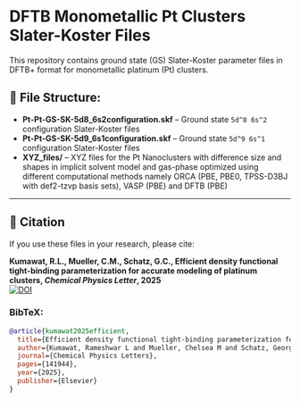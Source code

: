 # DFTB Monometallic Pt Clusters Slater-Koster Files

This repository contains ground state (GS) Slater-Koster parameter files in DFTB+ format for monometallic platinum (Pt) clusters.

## 📁 File Structure:
- **Pt-Pt-GS-SK-5d8_6s2configuration.skf** – Ground state `5d^8 6s^2` configuration Slater-Koster files
- **Pt-Pt-GS-SK-5d9_6s1configuration.skf** – Ground state `5d^9 6s^1` configuration Slater-Koster files
- **XYZ_files/** – XYZ files for the Pt Nanoclusters with difference size and shapes in implicit solvent model and gas-phase optimized using different computational methods namely ORCA (PBE, PBE0, TPSS-D3BJ with def2-tzvp basis sets), VASP (PBE) and DFTB (PBE)

---

## 📖 Citation
If you use these files in your research, please cite:

**Kumawat, R.L., Mueller, C.M., Schatz, G.C., Efficient density functional tight-binding parameterization for accurate modeling of platinum clusters, *Chemical Physics Letter*, 2025**  
[![DOI](https://zenodo.org/badge/DOI/10.1016/j.cplett.2025.141944.svg)](https://doi.org/10.1016/j.cplett.2025.141944)

### BibTeX:
```bibtex
@article{kumawat2025efficient,
  title={Efficient density functional tight-binding parameterization for accurate modeling of platinum clusters},
  author={Kumawat, Rameshwar L and Mueller, Chelsea M and Schatz, George C},
  journal={Chemical Physics Letters},
  pages={141944},
  year={2025},
  publisher={Elsevier}
}
